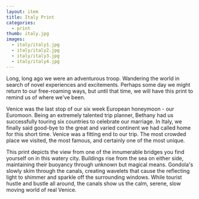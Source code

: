 ```yaml
---
layout: item
title: Italy Print
categories:
  - print
thumb: italy.jpg
images:
  - italy/italy1.jpg
  - italy/italy2.jpg
  - italy/italy3.jpg
  - italy/italy4.jpg
---
```




Long, long ago we were an adventurous troop. Wandering the world in search of novel experiences and excitements. Perhaps some day we might return to our free-roaming ways, but until that time, we will have this print to remind us of where we've been.

Venice was the last stop of our six week European honeymoon - our Euromoon. Being an extremely talented trip planner, Bethany had us successfully touring six countries to celebrate our marriage. In Italy, we finally said good-bye to the great and varied continent we had called home for this short time. Venice was a fitting end to our trip. The most crowded place we visited, the most famous, and certainly one of the most unique.

This print depicts the view from one of the innumerable bridges you find yourself on in this watery city. Buildings rise from the sea on either side, maintaining their buoyancy through unknown but magical means. Gondola's slowly skim through the canals, creating wavelets that cause the reflecting light to shimmer and sparkle off the surrounding windows. While tourist hustle and bustle all around, the canals show us the calm, serene, slow moving world of real Venice.
